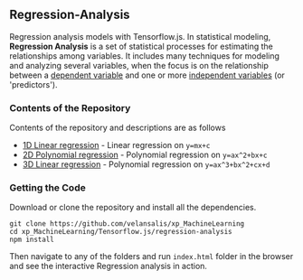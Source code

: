 ## Regression-Analysis

Regression analysis models with Tensorflow.js. In statistical modeling, **Regression Analysis** is a set of statistical processes for estimating the relationships among variables. It includes many techniques for modeling and analyzing several variables, when the focus is on the relationship between a [dependent variable](https://en.wikipedia.org/wiki/Dependent_variable "Dependent variable") and one or more [independent variables](https://en.wikipedia.org/wiki/Independent_variable "Independent variable") (or 'predictors').

### Contents of the Repository

Contents of the repository and descriptions are as follows

- [1D Linear regression](https://en.wikipedia.org/wiki/Linear_regression) - Linear regression on `y=mx+c`
- [2D Polynomial regression](https://en.wikipedia.org/wiki/Polynomial_regression) - Polynomial regression on `y=ax^2+bx+c`
- [3D Linear regression](https://en.wikipedia.org/wiki/Polynomial_regression) - Polynomial regression on `y=ax^3+bx^2+cx+d`

### Getting the Code

Download or clone the repository and install all the dependencies.

```
git clone https://github.com/velansalis/xp_MachineLearning
cd xp_MachineLearning/Tensorflow.js/regression-analysis
npm install
```

Then navigate to any of the folders and run `index.html` folder in the browser and see the interactive Regression analysis in action.
